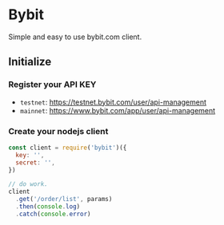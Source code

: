 # Bybit

Simple and easy to use bybit.com client.

## Initialize

### Register your API KEY

- `testnet`: https://testnet.bybit.com/user/api-management
- `mainnet`: https://www.bybit.com/app/user/api-management

### Create your nodejs client

```js
const client = require('bybit')({
  key: '',
  secret: '',
})

// do work.
client
  .get('/order/list', params)
  .then(console.log)
  .catch(console.error)
```
